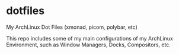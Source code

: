 # dotfiles
My ArchLinux Dot Files (xmonad, picom, polybar, etc)

This repo includes some of my main configurations of my ArchLinux Environment, such as Window Managers, Docks, Compositors, etc.
